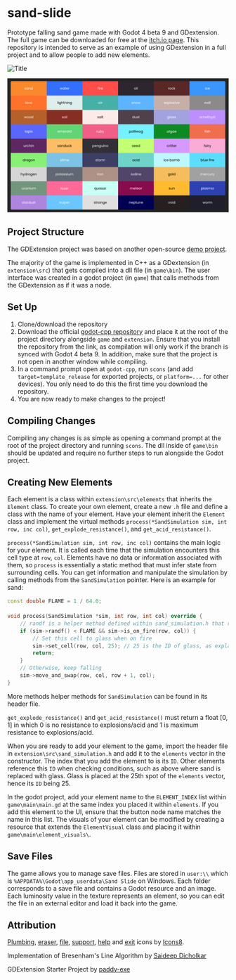 # sand-slide
Prototype falling sand game made with Godot 4 beta 9 and GDextension. The full game can be downloaded for free at the [itch.io page](https://kiwijuice56.itch.io/sand-slide).
This repository is intended to serve as an example of using GDextension in a full project and to allow people to add new elements.

![Title](docs/background_sand_slide.png)

![The elements](docs/elements.png)

## Project Structure
The GDExtension project was based on another open-source [demo project](https://github.com/paddy-exe/GDExtensionSummator).

The majority of the game is implemented in C++ as a GDextension (in `extension\src`) that gets compiled into a dll file (in `game\bin`). 
The user interface was created in a godot project (in `game`) that calls methods from the GDextension as if it was a node.

## Set Up
1. Clone/download the repository
2. Download the official [godot-cpp repository](https://github.com/godotengine/godot-cpp/commit/02336831735fd6affbe0a6fa252ec98d3e78120c) and place it at the root of the project directory alongside `game` and `extension`. 
Ensure that you install the repository from the link, as compilation will only work if the branch is synced with Godot 4 beta 9. In addition, make sure that the project is not open in another window while compiling.
3. In a command prompt open at `godot-cpp`, run `scons` (and add `target=template_release` for exported projects, or `platform=...` for other devices). You only need to do this the first time you download the repository.
4. You are now ready to make changes to the project!

## Compiling Changes
Compiling any changes is as simple as opening a command prompt at the root of the project directory and running `scons`. 
The dll inside of `game\bin` should be updated and require no further steps to run alongside the Godot project. 

## Creating New Elements
Each element is a class within `extension\src\elements` that inherits the `Element` class. 
To create your own element, create a new `.h` file and define a class with the name of your element.
Have your element inherit the `Element` class and implement the virtual methods `process(*SandSimulation sim, int row, inc col)`, `get_explode_resistance()`, and `get_acid_resistance()`. 

`process(*SandSimulation sim, int row, inc col)` contains the main logic for your element. 
It is called each time that the simulation encounters this cell type at `row`, `col`.
Elements have no data or information associated with them, so `process` is essentially a static method that must infer
state from surrounding cells. You can get information and manipulate the simulation by calling methods from the `SandSimulation` pointer. Here is an example for sand:

```cpp
const double FLAME = 1 / 64.0;

void process(SandSimulation *sim, int row, int col) override {
	// randf is a helper method defined within sand_simulation.h that returns a random number [0, 1)
	if (sim->randf() < FLAME && sim->is_on_fire(row, col)) {
		// Set this cell to glass when on fire
		sim->set_cell(row, col, 25); // 25 is the ID of glass, as explained further below
		return;
	}
	// Otherwise, keep falling
	sim->move_and_swap(row, col, row + 1, col);
}
```

More methods helper methods for `SandSimulation` can be found in its header file.

`get_explode_resistance()` and `get_acid_resistance()` must return a float [0, 1] in which 0 is no resistance to explosions/acid and 1 is maximum resistance to explosions/acid.

When you are ready to add your element to the game, import the header file in `extension\src\sand_simulation.h` and add it to the `elements` vector in the constructor. 
The index that you add the element to is its `ID`. Other elements reference this `ID` when checking conditions, such as above where sand is replaced with glass. Glass is placed at the 25th spot of the `elements` vector, hence its `ID` being 25.

In the godot project, add your element name to the `ELEMENT_INDEX` list within `game\main\main.gd` at the same index you placed it within `elements`. If you add this element to the UI, ensure that the button node name matches the name in this list. The visuals of your element can be modified by creating a resource that extends the `ElementVisual` class and placing it within `game\main\element_visuals\`.

## Save Files
The game allows you to manage save files. Files are stored in `user:\\` which is `%APPDATA%\Godot\app_userdata\Sand Slide` on Windows. Each folder corresponds to a save file and contains a Godot resource and an image. Each luminosity value in the texture represents an element,
so you can edit the file in an external editor and load it back into the game.

## Attribution
[Plumbing](https://icons8.com/icon/67287/plumbing), [eraser](https://icons8.com/icon/78855/eraser), 
[file](https://icons8.com/icon/77782/file), [support](https://icons8.com/icon/60006/support), [help](https://icons8.com/icon/59807/help) and 
[exit](https://icons8.com/icon/71200/close) icons by [Icons8](https://icons8.com/).

Implementation of Bresenham's Line Algorithm by [Saideep Dicholkar](https://saideepdicholkar.blogspot.com/2017/04/bresenhams-line-algorithm-thick-line.html)

GDExtension Starter Project by [paddy-exe](https://github.com/paddy-exe/GDExtensionSummator)
